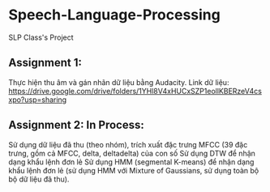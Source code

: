 # Speech-Language-Processing
SLP Class's Project

## Assignment 1:
Thực hiện thu âm và gán nhãn dữ liệu bằng Audacity.
Link dữ liệu: https://drive.google.com/drive/folders/1YHl8V4xHUCxSZP1eollKBERzeV4csxpo?usp=sharing

## Assignment 2: In Process:
Sử dụng dữ liệu đã thu (theo nhóm), trích xuất đặc trưng MFCC (39 đặc trưng, gồm cả MFCC, delta, deltadelta) của con số
Sử dụng DTW để nhận dạng khẩu lệnh đơn lẻ
Sử dụng HMM (segmental K-means) để nhận dạng khẩu lệnh đơn lẻ (sử dụng HMM với Mixture of Gaussians, sử dụng toàn bộ bộ dữ liệu đã thu).

